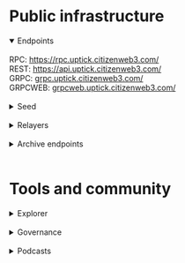 # Public infrastructure 

<details open>
  <summary>Endpoints</summary>
  <br>
  RPC: <a href="https://rpc.uptick.citizenweb3.com/">https://rpc.uptick.citizenweb3.com/</a><br>
  REST: <a href="https://api.uptick.citizenweb3.com/">https://api.uptick.citizenweb3.com/</a><br>
  GRPC: <a href="grpc.uptick.citizenweb3.com/">grpc.uptick.citizenweb3.com/</a><br>
  GRPCWEB: <a href="grpcweb.uptick.citizenweb3.com/">grpcweb.uptick.citizenweb3.com/</a>
</details>
<br>
<details>
  <summary>Seed</summary>
bddaa78825892bde04b5aa8f28b95a072a50eaf9@mainnet.seednode.citizenweb3.com:29656
</details>
<br>
<details>
  <summary>Relayers</summary>
</details>
<br>
<details>
  <summary>Archive endpoints</summary>
  RPC: <br>
  API: <br>
  GRPC: <br>
</details>
<br>

# Tools and community

<details>
  <summary>Explorer</summary>
  <a href="https://validatorinfo.com/networks">Validator Info</a><br>
</details>
<br>
<details>
  <summary>Governance</summary>
  <a href="https://uptick.explorers.guru/account/uptick1ke3qlvuhcn537m47l3y3hj0v7jm48ka4dtress#:~:text=Rewards-,Votes,-Hash">Voting History</a><br>
</details>
<br>
<details>
  <summary>Podcasts</summary>
  <a href="https://www.citizenweb3.com/brianxin">The Web3 Mindset, Adoption and Monopolies with Brian Xin</a><br>
</details>

